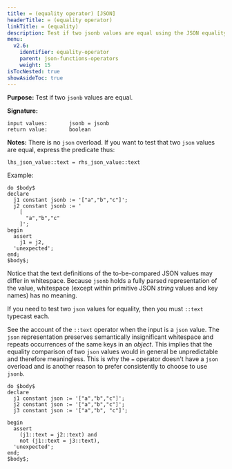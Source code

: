 ```yaml
---
title: = (equality operator) [JSON]
headerTitle: = (equality operator)
linkTitle: = (equality)
description: Test if two jsonb values are equal using the JSON equality operator (=).
menu:
  v2.6:
    identifier: equality-operator
    parent: json-functions-operators
    weight: 15
isTocNested: true
showAsideToc: true
---
```


**Purpose:** Test if two `jsonb` values are equal.

**Signature:**

```
input values:       jsonb = jsonb
return value:       boolean
```

**Notes:** There is no `json` overload. If you want to test that two `json` values are equal, express the predicate thus:

```
lhs_json_value::text = rhs_json_value::text
```

Example:

```plpgsql
do $body$
declare
  j1 constant jsonb := '["a","b","c"]';
  j2 constant jsonb := '
    [
      "a","b","c"
    ]';
begin
  assert
    j1 = j2,
  'unexpected';
end;
$body$;
```

Notice that the text definitions of the to-be-compared JSON values may differ in whitespace. Because `jsonb` holds a fully parsed representation of the value, whitespace (except within primitive JSON _string_ values and key names) has no meaning.

If you need to test two `json` values for equality, then you must `::text` typecast each.

See the account of the `::text` operator when the input is a `json` value. The `json` representation preserves semantically insignificant whitespace and repeats occurrences of the same keys in an _object_. This implies that the equality comparison of two `json` values would in general be unpredictable and therefore meaningless. This is why the `=` operator doesn't have a `json` overload and is another reason to prefer consistently to choose to use `jsonb`.

```plpgsql
do $body$
declare
  j1 constant json := '["a","b","c"]';
  j2 constant json := '["a","b","c"]';
  j3 constant json := '["a","b", "c"]';

begin
  assert
    (j1::text = j2::text) and
    not (j1::text = j3::text),
  'unexpected';
end;
$body$;
```
